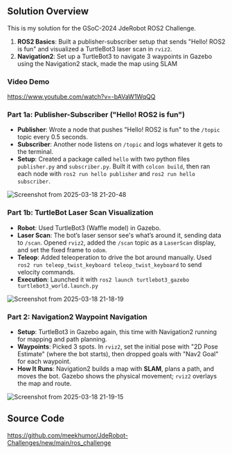 ## Solution Overview
This is my solution for the GSoC-2024 JdeRobot ROS2 Challenge.
1. **ROS2 Basics**: Built a publisher-subscriber setup that sends "Hello! ROS2 is fun" and visualized a TurtleBot3 laser scan in `rviz2`.
2. **Navigation2**: Set up a TurtleBot3 to navigate 3 waypoints in Gazebo using the Navigation2 stack, made the map using SLAM

### Video Demo
https://www.youtube.com/watch?v=-bAVaW1WqQQ

### Part 1a: Publisher-Subscriber ("Hello! ROS2 is fun")
- **Publisher**: Wrote a node that pushes "Hello! ROS2 is fun" to the `/topic` topic every 0.5 seconds.
- **Subscriber**: Another node listens on `/topic` and logs whatever it gets to the terminal.
- **Setup**: Created a package called `hello` with two python files `publisher.py` and `subscriber.py`. Built it with `colcon build`, then ran each node with `ros2 run hello publisher` and `ros2 run hello subscriber`.

![Screenshot from 2025-03-18 21-20-48](https://github.com/user-attachments/assets/672e47cb-3394-4b0b-b9c3-bcec05b4470c)


### Part 1b: TurtleBot Laser Scan Visualization
- **Robot**: Used TurtleBot3 (Waffle model) in Gazebo.
- **Laser Scan**: The bot’s laser sensor see's what’s around it, sending data to `/scan`. Opened `rviz2`, added the `/scan` topic as a `LaserScan` display, and set the fixed frame to `odom`.
- **Teleop**: Added teleoperation to drive the bot around manually. Used `ros2 run teleop_twist_keyboard teleop_twist_keyboard` to send velocity commands. 
- **Execution**: Launched it with `ros2 launch turtlebot3_gazebo turtlebot3_world.launch.py`

![Screenshot from 2025-03-18 21-18-19](https://github.com/user-attachments/assets/a38f964b-bee6-4c53-b106-7790e5fd3e04)

### Part 2: Navigation2 Waypoint Navigation
- **Setup**: TurtleBot3 in Gazebo again, this time with Navigation2 running for mapping and path planning.
- **Waypoints**: Picked 3 spots. In `rviz2`, set the initial pose with "2D Pose Estimate" (where the bot starts), then dropped goals with "Nav2 Goal" for each waypoint.
- **How It Runs**: Navigation2 builds a map with **SLAM**, plans a path, and moves the bot. Gazebo shows the physical movement; `rviz2` overlays the map and route.

![Screenshot from 2025-03-18 21-19-15](https://github.com/user-attachments/assets/a958e8f5-5935-40bf-a149-9db1da4963cf)


## Source Code
https://github.com/meekhumor/JdeRobot-Challenges/new/main/ros_challenge
